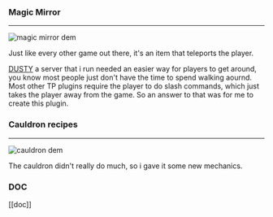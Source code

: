 ### Magic Mirror
---
![magic mirror dem](./repo_assets/mm_dem.gif)

Just like every other game out there, it's an item that teleports the player.

[DUSTY](https://dustyhub.net) a server that i run needed an easier way for players to get around, you know most people just don't have the time to spend walking aournd. Most other TP plugins require the player to do slash commands, which just takes the player away from the game. So an answer to that was for me to create this plugin.


### Cauldron recipes
---

![cauldron dem](./repo_assets/example.gif)

The cauldron didn't really do much, so i gave it some new mechanics.


### DOC
[[doc]]

